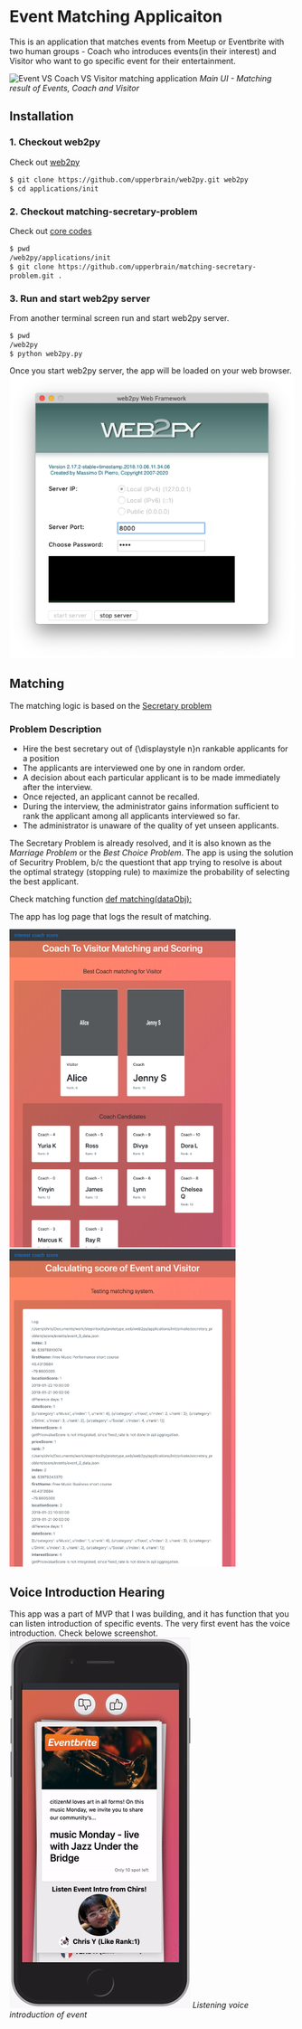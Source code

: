 # Event Matching Applicaiton

This is an application that matches events from Meetup or Eventbrite with two human groups - Coach who introduces events(in their interest) and Visitor who want to go specific event for their entertainment.

<img src="./doc/web2py_app_screenrecord_01.gif" alt="Event VS Coach VS Visitor matching application" />
<i>Main UI - Matching result of Events, Coach and Visitor</i>

## Installation
### 1. Checkout web2py
Check out [web2py](https://github.com/upperbrain/web2py)
```
$ git clone https://github.com/upperbrain/web2py.git web2py
$ cd applications/init
```
### 2. Checkout matching-secretary-problem
Check out [core codes](https://github.com/upperbrain/matching-secretary-problem)
```
$ pwd
/web2py/applications/init
$ git clone https://github.com/upperbrain/matching-secretary-problem.git .
```
### 3. Run and start web2py server
From another terminal screen run and start web2py server.
```
$ pwd
/web2py
$ python web2py.py
```
Once you start web2py server, the app will be loaded on your web browser.
<img src="./doc/web2py_serverui.png" alt="web2py server UI" />

## Matching
The matching logic is based on the [Secretary problem](https://en.wikipedia.org/wiki/Secretary_problem)
### Problem Description
- Hire the best secretary out of {\displaystyle n}n rankable applicants for a position
- The applicants are interviewed one by one in random order.
- A decision about each particular applicant is to be made immediately after the interview.
- Once rejected, an applicant cannot be recalled.
- During the interview, the administrator gains information sufficient to rank the applicant among all applicants interviewed so far.
- The administrator is unaware of the quality of yet unseen applicants.

The Secretary Problem is already resolved, and it is also known as the *Marriage Problem* or the *Best Choice Problem*. The app is using the solution of Securitry Problem, b/c the questiont that app trying to resolve is about the optimal strategy (stopping rule) to maximize the probability of selecting the best applicant.

Check matching function [def matching(dataObj):](https://github.com/upperbrain/matching-secretary-problem/blob/ef1f845fa10748611a19b3c6ade7c3e46b3d659c/controllers/default.py#L59)

The app has log page that logs the result of matching.

<img src="./doc/127.0.0.1_8000_init_default_coach(iPad).png" width="400" />
<br/>
<img src="./doc/127.0.0.1_8000_init_default_score(iPad).png" width="400" />

## Voice Introduction Hearing
This app was a part of MVP that I was building, and it has function that you can listen introduction of specific events. The very first event has the voice introduction. Check belowe screenshot. 
<img src="./doc/web2py_app_screenrecord_02.gif" alt="Event VS Coach VS Visitor matching application" />
<i>Listening voice introduction of event</i>


